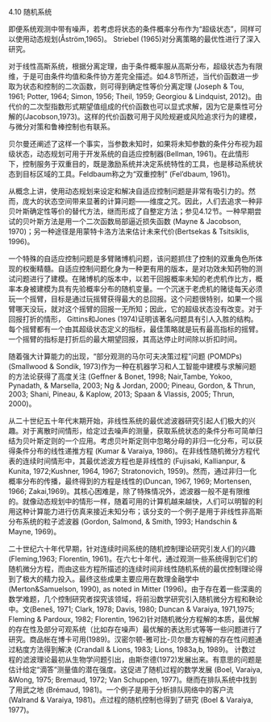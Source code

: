 4.10 随机系统

即便系统观测中带有噪声，若考虑将状态的条件概率分布作为“超级状态”，同样可以使用动态规划(Åström,1965)。 Striebel (1965)对分离策略的最优性进行了深入研究。

对于线性高斯系统，根据分离定理，由于条件概率服从高斯分布，超级状态为有限维，于是可由条件均值和条件协方差完全描述。如4.8节所述，当代价函数进一步取为状态和控制的二次函数，则可得到确定性等价分离定理 (Joseph & Tou, 1961; Potter, 1964; Simon, 1956; Theil, 1959; Georgiou & Lindquist, 2012)。由代价的二次型指数形式期望值组成的代价函数也可以显式求解，因为它是乘性可分解的(Jacobson,1973)。这样的代价函数可用于风险规避或风险追求行为的建模，与微分对策和鲁棒控制也有联系。

贝尔曼还阐述了这样一个事实，当参数未知时，如果将未知参数的条件分布视为超级状态，动态规划可用于开发系统的自适应控制器(Bellman, 1961)。在此情形下，控制服务于双重目的，既是激励系统并决定系统特性的工具，也是移动系统状态到目标区域的工具。Feldbaum称之为“双重控制” (Fel’dbaum, 1961)。

从概念上讲，使用动态规划来设定和解决自适应控制问题是非常有吸引力的。然而，庞大的状态空间带来显著的计算问题——维度之咒。因此，人们去追求一种非贝叶斯确定性等价的替代方法，继而形成了自整定方法；参见4.12节。一种早期尝试的贝叶斯方法是用一个二次函数局部逼近损失函数 (Mayne & Jacobson, 1970)；另一种途径是用蒙特卡洛方法来估计未来代价(Bertsekas & Tsitsiklis, 1996)。

一个特殊的自适应控制问题是多臂赌博机问题，该问题抓住了控制的双重角色所体现的权衡精髓。自适应控制问题化身为一种更有用的版本，是对功效未知药物的测试问题进行了建模。在赌博机的版本中，以若干回报概率未知的老虎机作比方，概率本身被建模为具有先验概率分布的随机变量。一个沉迷于老虎机的赌徒每天必须玩一个摇臂，目标是通过玩摇臂获得最大的总回报。这个问题很特别，如果一个摇臂哪天没玩，就对这个摇臂的回报一无所知；因此，它的超级状态没有改变。对于回报打折的情形， Gittins和Jones (1974)证明该著名问题具有引人入胜的结构。每个摇臂都有一个由其超级状态定义的指标，最佳策略就是玩有最高指标的摇臂。一个摇臂的指标是打折后的最大期望回报，其高达停止时间除以折扣时间。

随着强大计算能力的出现，“部分观测的马尔可夫决策过程”问题 (POMDPs)(Smallwood & Sondik, 1973)作为一种在机器学习和人工智能中建模与求解问题的方法论获得了高度关注 (Geffner & Bonet, 1998; Nair,Tambe, Yokoo, Pynadath, & Marsella, 2003; Ng & Jordan, 2000; Pineau, Gordon, & Thrun, 2003; Shani, Pineau, & Kaplow, 2013; Spaan & Vlassis, 2005; Thrun, 2000)。

从二十世纪五十年代末期开始，非线性系统的最优滤波器研究引起人们极大的兴趣。对于离散时间情形，给定过去噪声的测量，获取系统状态的条件分布可简单归结为贝叶斯定则的一个应用。考虑贝叶斯定则中忽略分母的非归一化分布，可以获得条件分布的线性递推方程 (Kumar & Varaiya, 1986)。在非线性随机微分方程代表的连续时间情形中，其最优滤波方程也是非线性的 (Fujisaki, Kallianpur, & Kunita, 1972;Kushner, 1964, 1967; Stratonovich, 1959)。然而，通过非归一化概率分布的传播，最终得到的方程是线性的(Duncan, 1967, 1969; Mortensen, 1966; Zakai,1969)。其核心困难是，除了特殊情况外，滤波器一般不是有限维的。就像动态规划中的情形一样，随着可用的计算机越来越快，人们可以明智的利用这种计算能力进行仿真来接近未知分布；该分支的一个例子是用于非线性非高斯分布系统的粒子滤波器 (Gordon, Salmond, & Smith, 1993; Handschin & Mayne, 1969)。

二十世纪六十年代早期，针对连续时间系统的随机控制理论研究引发人们的兴趣 (Fleming,1963; Florentin, 1961)。在六七十年代，通过观测一些系统得到它们的随机微分方程，而由这些方程所描述的连续时间非线性随机系统的最优控制理论得到了极大的精力投入。最终这些成果主要应用在数理金融学中(Merton&Samuelson, 1990), as noted in Mitter (1996)。由于存在着一些深奥的数学难题，几个控制研究者探究该领域，将前沿数学研究引入随机微分方程和鞅论中。文(Beneš, 1971; Clark, 1978; Davis, 1980; Duncan & Varaiya, 1971,1975; Fleming & Pardoux, 1982; Florentin, 1962)针对随机微分方程解的本质，最优解的存在性及部分可观系统（比如存在噪声）最优解的表达形式等等一些问题进行了研究。商品帐在博卡可用(1989)。汉密尔顿-雅可比-贝尔曼方程解的存在性问题通过粘度方法得到解决 (Crandall & Lions, 1983; Lions, 1983a,b, 1989)。
计数过程的滤波理论最初从生物学问题引出，由斯奈德(1972)发展出来。有意思的问题是估计给定“滴答”测量值的潜在强度。这促进了随机过程的数学发展 (Boel, Varaiya, &Wong, 1975; Bremaud, 1972; Van Schuppen, 1977)。继而在排队系统中找到了用武之地 (Brémaud, 1981)。一个例子是用于分析排队网络中的客户流 (Walrand & Varaiya, 1981)。点过程的随机控制也得到了研究 (Boel & Varaiya, 1977)。
